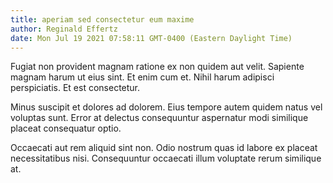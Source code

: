 ```yaml
---
title: aperiam sed consectetur eum maxime
author: Reginald Effertz
date: Mon Jul 19 2021 07:58:11 GMT-0400 (Eastern Daylight Time)
---
```

Fugiat non provident magnam ratione ex non quidem aut velit. Sapiente magnam harum ut eius sint. Et enim cum et. Nihil harum adipisci perspiciatis. Et est consectetur.

 Minus suscipit et dolores ad dolorem. Eius tempore autem quidem natus vel voluptas sunt. Error at delectus consequuntur aspernatur modi similique placeat consequatur optio.

 Occaecati aut rem aliquid sint non. Odio nostrum quas id labore ex placeat necessitatibus nisi. Consequuntur occaecati illum voluptate rerum similique at.